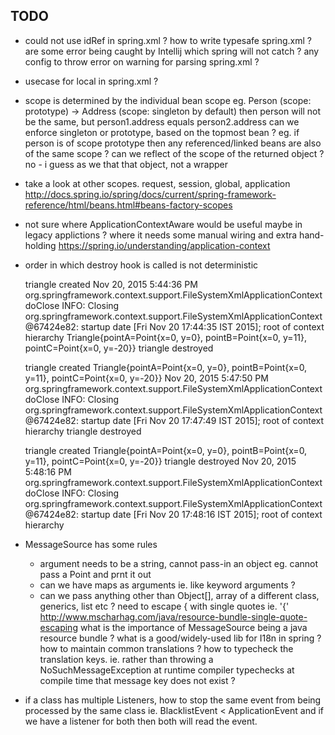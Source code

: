 ## TODO

- could not use idRef in spring.xml ?
  how to write typesafe spring.xml ?
  are some error being caught by Intellij
  which spring will not catch ?
  any config to throw error on warning for parsing spring.xml ?
- usecase for local in spring.xml ?
- scope is determined by the individual bean scope
  eg. Person (scope: prototype) -> Address (scope: singleton by default)
  then person will not be the same, but person1.address equals person2.address
  can we enforce singleton or prototype,  based on the topmost bean ?
  eg. if person is of scope prototype then any referenced/linked beans are also
  of the same scope ?
  can we reflect of the scope of the returned object ?
  no - i guess as we that that object, not a wrapper
- take a look at other scopes. request, session, global, application
  http://docs.spring.io/spring/docs/current/spring-framework-reference/html/beans.html#beans-factory-scopes
- not sure where ApplicationContextAware would be useful
  maybe in legacy applictions ?
  where it needs some manual wiring and extra hand-holding
  https://spring.io/understanding/application-context
- order in which destroy hook is called is not deterministic

  triangle created
  Nov 20, 2015 5:44:36 PM org.springframework.context.support.FileSystemXmlApplicationContext doClose
  INFO: Closing org.springframework.context.support.FileSystemXmlApplicationContext@67424e82: startup date [Fri Nov 20 17:44:35 IST 2015]; root of context hierarchy
  Triangle{pointA=Point{x=0, y=0}, pointB=Point{x=0, y=11}, pointC=Point{x=0, y=-20}}
  triangle destroyed

  triangle created
  Triangle{pointA=Point{x=0, y=0}, pointB=Point{x=0, y=11}, pointC=Point{x=0, y=-20}}
  Nov 20, 2015 5:47:50 PM org.springframework.context.support.FileSystemXmlApplicationContext doClose
  INFO: Closing org.springframework.context.support.FileSystemXmlApplicationContext@67424e82: startup date [Fri Nov 20 17:47:49 IST 2015]; root of context hierarchy
  triangle destroyed

  triangle created
  Triangle{pointA=Point{x=0, y=0}, pointB=Point{x=0, y=11}, pointC=Point{x=0, y=-20}}
  triangle destroyed
  Nov 20, 2015 5:48:16 PM org.springframework.context.support.FileSystemXmlApplicationContext doClose
  INFO: Closing org.springframework.context.support.FileSystemXmlApplicationContext@67424e82: startup date [Fri Nov 20 17:48:16 IST 2015]; root of context hierarchy

- MessageSource has some rules
  - argument needs to be a string, cannot pass-in an object
    eg. cannot pass a Point and prnt it out
  - can we have maps as arguments ie. like keyword arguments ?
  - can we pass anything other than Object[], array of a different class, generics, list etc ?
  need to escape { with single quotes ie. '{'
  http://www.mscharhag.com/java/resource-bundle-single-quote-escaping
  what is the importance of MessageSource being a java resource bundle ?
  what is a good/widely-used lib for I18n in spring ?
  how to maintain common translations ?
  how to typecheck the translation keys. ie. rather than throwing a NoSuchMessageException at runtime
  compiler typechecks at compile time that message key does not exist ?
- if a class has multiple Listeners, how to stop the same event from being processed by the same class
  ie. BlacklistEvent < ApplicationEvent
  and if we have a listener for both
  then both will read the event.
